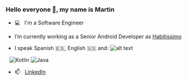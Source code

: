 ### Hello everyone 👋, my name is Martin

- 💻 &nbsp; I'm a Software Engineer

- I’m currently working as a Senior Android Developer as [Habitissimo](https://www.habitissimo.es/)

- I speak Spanish :es:, English :us: and:
![alt text]("https://img.shields.io/badge/-Kotlin-0095D5?style=flat-square&logo=kotlin&logoColor=white" )
<p style="margin-left:10px;">
    <img alt="Kotlin" src="https://img.shields.io/badge/-Kotlin-0095D5?style=flat-square&logo=kotlin&logoColor=white" />
    <img alt="Java" src="https://img.shields.io/badge/-Java-007396?style=flat-square&logo=java&logoColor=white" />
</p>

- 📫 &nbsp; [LinkedIn](https://www.linkedin.com/in/mart%C3%ADn-reigosa-garc%C3%ADa-527b2a76/)
